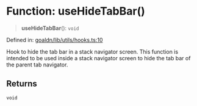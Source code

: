 # Function: useHideTabBar()

> **useHideTabBar**(): `void`

Defined in: [goaldn/lib/utils/hooks.ts:10](https://github.com/aldesgroup/goaldn/blob/6a7943d02984b1a6b41d76a3a483a1484b644076/lib/utils/hooks.ts#L10)

Hook to hide the tab bar in a stack navigator screen.
This function is intended to be used inside a stack navigator screen to hide the tab bar of the parent tab navigator.

## Returns

`void`
